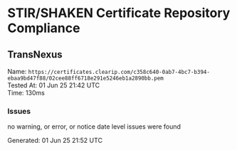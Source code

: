# STIR/SHAKEN Certificate Repository Compliance

## TransNexus

Name: `https://certificates.clearip.com/c358c640-0ab7-4bc7-b394-ebaa9bd47f88/02cee88ff6718e291e5246eb1a2890bb.pem`\
Tested At: 01 Jun 25 21:42 UTC\
Time: 130ms

### Issues

no warning, or error, or notice date level issues were found

Generated: 01 Jun 25 21:52 UTC